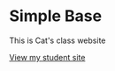 # Simple Base
This is Cat's class website

[View my student site](https://github.com/catriveros/simplebase2024)



